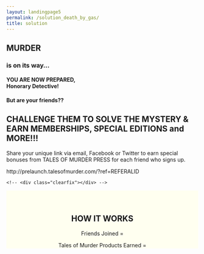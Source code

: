 ```yaml
---
layout: landingpage5
permalink: /solution_death_by_gas/
title: solution
---
```


<section class="top clearfix">
  <div class="evolving">
    <!-- <h1>Congratulations!!</h1> -->
    <h2 class="italic">MURDER</h2>
    <h3>is on its way&hellip;</h3>
    <h4 class="prepared">YOU ARE NOW PREPARED,<br> Honorary Detective!</h4>
  </div> <!-- end div.evolving -->

  <div class="referafriend">
    <h4 class="why">But are your friends??</h4>
    <h2 class="title">CHALLENGE THEM TO SOLVE THE MYSTERY &amp; EARN MEMBERSHIPS, SPECIAL EDITIONS and MORE!!!</h2>
    <p class="subtitle">Share your unique link via email, Facebook or Twitter to earn  special bonuses from TALES OF MURDER PRESS for each friend who signs up.</p>
    <div class="copy-link">
      <p>http://prelaunch.talesofmurder.com/?ref=REFERALID</p>
    </div>

    <!-- <div class="clearfix"></div> -->
  </div> <!-- end div.challenge -->

</section> <!-- end section .top -->

<section class="howitworks" style="background-color: #fffff0;text-align: center;padding-top: 2rem;">
  <h2>HOW IT WORKS</h2>
  <p>Friends Joined =</p>
  <p>Tales of Murder Products Earned =</p>



</section>